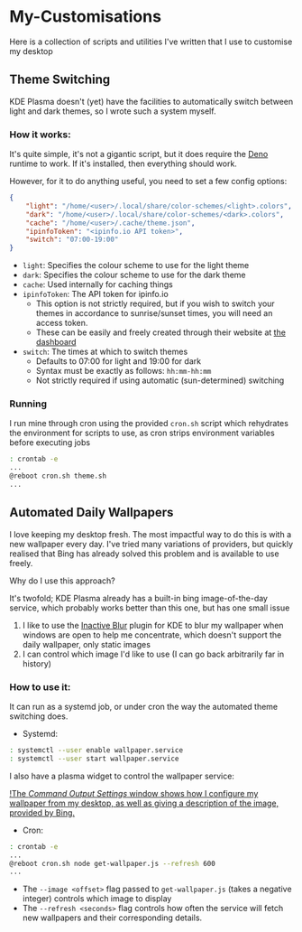 # My-Customisations
Here is a collection of scripts and utilities I've written that I use to customise my desktop

## Theme Switching

KDE Plasma doesn't (yet) have the facilities to automatically switch between light and dark themes, so I wrote such a system myself.

### How it works:

It's quite simple, it's not a gigantic script, but it does require the [Deno](https://deno.land) runtime to work. If it's installed, then everything should work.

However, for it to do anything useful, you need to set a few config options:

```json ~/.config/theme.json
{
	"light": "/home/<user>/.local/share/color-schemes/<light>.colors",
	"dark": "/home/<user>/.local/share/color-schemes/<dark>.colors",
	"cache": "/home/<user>/.cache/theme.json",
	"ipinfoToken": "<ipinfo.io API token>",
	"switch": "07:00-19:00"
}
```

* `light`: Specifies the colour scheme to use for the light theme
* `dark`: Specifies the colour scheme to use for the dark theme
* `cache`: Used internally for caching things
* `ipinfoToken`: The API token for ipinfo.io
	- This option is not strictly required, but if you wish to switch your themes in accordance to sunrise/sunset times, you will need an access token.
	- These can be easily and freely created through their website at [the dashboard](https://ipinfo.io/account/token)
* `switch`: The times at which to switch themes
	- Defaults to 07:00 for light and 19:00 for dark
	- Syntax must be exactly as follows:
		`hh:mm-hh:mm`
	- Not strictly required if using automatic (sun-determined) switching

### Running

I run mine through cron using the provided `cron.sh` script which rehydrates the environment for scripts to use, as cron strips environment variables before executing jobs

```bash
: crontab -e
...
@reboot	cron.sh theme.sh
...
```

## Automated Daily Wallpapers

I love keeping my desktop fresh. The most impactful way to do this is with a new wallpaper every day. I've tried many variations of providers, but quickly realised that Bing has already solved this problem and is available to use freely.

Why do I use this approach?

It's twofold; KDE Plasma already has a built-in bing image-of-the-day service, which probably works better than this one, but has one small issue

1. I like to use the [Inactive Blur](https://store.kde.org/p/1206340/) plugin for KDE to blur my wallpaper when windows are open to help me concentrate, which doesn't support the daily wallpaper, only static images
2. I can control which image I'd like to use (I can go back arbitrarily far in history)

### How to use it:

It can run as a systemd job, or under cron the way the automated theme switching does.

* Systemd:
```bash
: systemctl --user enable wallpaper.service
: systemctl --user start wallpaper.service
```

I also have a plasma widget to control the wallpaper service:

[!The _Command Output Settings_ window shows how I configure my wallpaper from my desktop, as well as giving a description of the image, provided by Bing.](./res/Screenshot_20230126_012944.png)

* Cron:
```bash
: crontab -e
...
@reboot	cron.sh node get-wallpaper.js --refresh 600
...
```

* The `--image <offset>` flag passed to `get-wallpaper.js` (takes a negative integer) controls which image to display
* The `--refresh <seconds>` flag controls how often the service will fetch new wallpapers and their corresponding details. 

